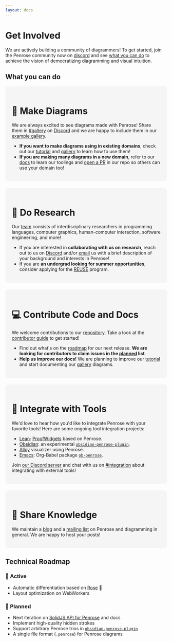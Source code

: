 ```yaml
---
layout: docs
---
```


<script setup>
  import PR from "./src/components/GitHubPR.vue"
  import Issue from "./src/components/GitHubIssue.vue"
</script>

# Get Involved

We are actively building a community of diagrammers! To get started, join the Penrose community now on [discord][] and see [what you can do](#what-you-can-do) to achieve the vision of democratizing diagramming and visual intuition.

## What you can do

<div class="action-grid">

<div class="action-group diagrams">

<h1 class="action-header">🌹 Make Diagrams</h1>

We are always excited to see diagrams made with Penrose! Share them in [#gallery][] on [Discord][] and we are happy to include them in our [example gallery][].

- **If you want to make diagrams using in existing domains**, check out our [tutorial][] and [gallery][example gallery] to learn how to use them!
- **If you are making many diagrams in a new domain**, refer to our [docs][using penrose] to learn our toolings and [open a PR][contributing PR] in our repo so others can use your domain too!

</div>

<div class="action-group research">

<h1 class="action-header">🔭 Do Research</h1>

Our [team][] consists of interdisciplinary researchers in programming languages, computer graphics, human-computer interaction, software engineering, and more!

- If you are interested in **collaborating with us on research**, reach out to us on [Discord][] and/or [email][] us with a brief description of your background and interests in Penrose!
- If you are **an undergrad looking for summer opportunities**, consider applying for the [REUSE][] program.

</div>

<div class="action-group code-docs">

<h1 class="action-header">💻 Contribute Code and Docs</h1>

We welcome contributions to our [repository][]. Take a look at the [contributor guide](https://github.com/penrose/penrose/blob/main/CONTRIBUTING.md) to get started!

- Find out what's on the [roadmap][] for our next release. **We are looking for contributors to claim issues in the [planned](#🎯-planned) list**.
- **Help us improve our docs!** We are planning to improve our [tutorial][] and start documenting our [gallery][example gallery] diagrams.

</div>

<div class="action-group integration">

<h1 class="action-header">💞 Integrate with Tools</h1>

We'd love to hear how you'd like to integrate Penrose with your favorite tools! Here are some ongoing tool integration projects:

- [Lean](https://leanprover.github.io/): [ProofWidgets](https://github.com/EdAyers/ProofWidgets4) based on Penrose.
- [Obsidian](https://obsidian.md/): an experimental [`obsidian-penrose-plugin`][].
- [Alloy](http://alloytools.org/) visualizer using Penrose.
- [Emacs](https://www.gnu.org/software/emacs/): Org-Babel package [`ob-penrose`][].

Join [our Discord server][discord] and chat with us on [#integration](https://discord.com/channels/1115349463603617954/1130497270664679444) about integrating with external tools!

</div>

<div class="action-group posts">

<h1 class="action-header">💬 Share Knowledge</h1>

We maintain a [blog][] and a [mailing list][] on Penrose and diagramming in general. We are happy to host your posts!

</div>
</div>

## Technical Roadmap

### 🚀 Active

- Automatic differentiation based on [Rose][rose] 🌹 <PR pr="1636" />
- Layout optimization on WebWorkers <PR pr="1528" />

### 🎯 Planned

- Next iteration on [SolidJS API for Penrose](/docs/ref/solid.md) and docs
- Implement high-quality hidden strokes <Issue issue="517" />
- Support arbitrary Penrose trios in [`obsidian-penrose-plugin`]
- A single file format (`.penrose`) for Penrose diagrams

<!-- ### 💭 Potential
- -->

<style>
  .action-grid {
    display: grid;
    grid-template-columns: repeat(auto-fit, minmax(320px, 1fr)); 
    grid-gap: 20px;
    /* grid-auto-row: min-content; */
    /* display: flex;
    width: 100%;
    flex-wrap: wrap; */
  }

  .action-group {
    /* max-width: 50%; */
    border-radius: 10px;
    background-color: #f5f5f5;
    padding: 20px;
  }
  .dark .action-group {
    background-color: var(--vp-c-bg-soft);
  }
  .action-header {
    font-size: 28px !important;
  }
  /* .research {
    grid-row: span 1
  }
  .code-and-docs {
    grid-row: span 1
  } */
</style>

[discord]: https://discord.gg/a7VXJU4dfR
[email]: mailto:team@penrose.ink
[#gallery]: https://discord.com/channels/1115349463603617954/1115717389787611155
[blog]: /blog
[REUSE]: https://www.cmu.edu/scs/s3d/reuse/
[repository]: https://github.com/penrose/penrose
[example gallery]: /examples
[mailing list]: http://eepurl.com/cIapnn
[tutorial]: /docs/tutorial/welcome
[using penrose]: /docs/ref/using
[contributing PR]: https://github.com/penrose/penrose/blob/main/CONTRIBUTING.md#contributing
[rose]: https://rosejs.dev/
[roadmap]: #technical-roadmap
[`obsidian-penrose-plugin`]: https://github.com/wodeni/obsidian-penrose-plugin
[team]: /docs/team
[`ob-penrose`]: https://github.com/weavermarquez/ob-penrose
